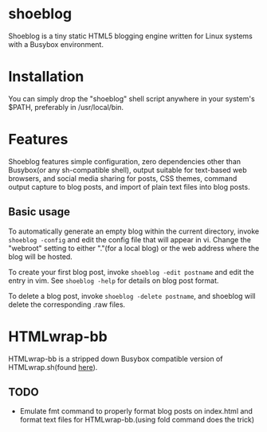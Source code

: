 # shoeblog
Shoeblog is a tiny static HTML5 blogging engine written for Linux systems with a Busybox environment.

# Installation

You can simply drop the "shoeblog" shell script anywhere in your system's $PATH, preferably in /usr/local/bin.

# Features

Shoeblog features simple configuration, zero dependencies other than Busybox(or any sh-compatible shell), output suitable for text-based web browsers, and social media sharing for posts, CSS themes, command output capture to blog posts, and import of plain text files into blog posts.

Basic usage
-----------

To automatically generate an empty blog within the current directory, invoke `shoeblog -config` and edit the config file that will appear in vi. Change the "webroot" setting to either "."(for a local blog) or the web address where the blog will be hosted.

To create your first blog post, invoke `shoeblog -edit postname` and edit the entry in vim. See `shoeblog -help` for details on blog post format.

To delete a blog post, invoke `shoeblog -delete postname`, and shoeblog will delete the corresponding .raw files.

# HTMLwrap-bb

HTMLwrap-bb is a stripped down Busybox compatible version of HTMLwrap.sh(found [here](https://github.com/antoniusmisfit/omicron)).

TODO
----

* Emulate fmt command to properly format blog posts on index.html and format text files for HTMLwrap-bb.(using fold command does the trick)
